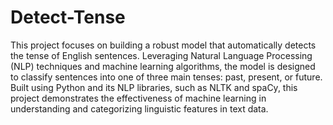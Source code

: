 # Detect-Tense
This project focuses on building a robust model that automatically detects the tense of English sentences. Leveraging Natural Language Processing (NLP) techniques and machine learning algorithms, the model is designed to classify sentences into one of three main tenses: past, present, or future. Built using Python and its NLP libraries, such as NLTK and spaCy, this project demonstrates the effectiveness of machine learning in understanding and categorizing linguistic features in text data.
